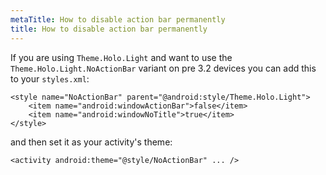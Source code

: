 ```yaml
---
metaTitle: How to disable action bar permanently
title: How to disable action bar permanently
---
```


If you are using `Theme.Holo.Light` and want to use the `Theme.Holo.Light.NoActionBar` variant on pre 3.2 devices you can add this to your `styles.xml`:



```
<style name="NoActionBar" parent="@android:style/Theme.Holo.Light">
    <item name="android:windowActionBar">false</item>
    <item name="android:windowNoTitle">true</item>
</style> 

```

and then set it as your activity's theme:



```
<activity android:theme="@style/NoActionBar" ... />

```
